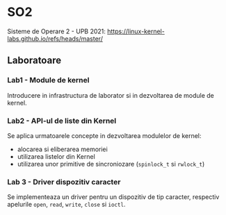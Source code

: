 # SO2
Sisteme de Operare 2 - UPB 2021:
https://linux-kernel-labs.github.io/refs/heads/master/


## Laboratoare
### Lab1 - Module de kernel
Introducere in infrastructura de laborator si in dezvoltarea de module de
kernel.

### Lab2 - API-ul de liste din Kernel
Se aplica urmatoarele concepte in dezvoltarea modulelor de kernel:
- alocarea si eliberarea memoriei
- utilizarea listelor din Kernel
- utilizarea unor primitive de sincroniozare (`spinlock_t` si `rwlock_t`)

### Lab 3 - Driver dispozitiv caracter
Se implementeaza un driver pentru un dispozitiv de tip caracter,
respectiv apelurile `open`, `read`, `write`, `close` si `ioctl`.
